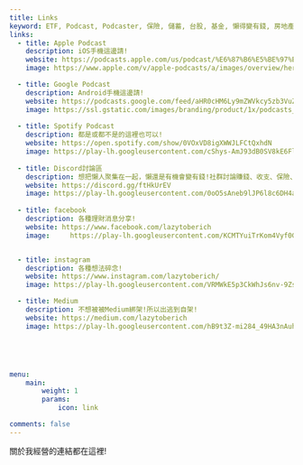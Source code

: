 ```yaml
---
title: Links
keyword: ETF, Podcast, Podcaster, 保險, 儲蓄, 台股, 基金, 懶得變有錢, 房地產, 投資理財, 支出, 收入, 理財規劃, 瑪斯理財兩三事, 稅務, 總體經濟, 美股, 職涯心得, 股利收入, 複委託, 記帳, 讀書心得, 財務規劃, 財商, 貸款, 資產配置, 退休規劃, 開源節流
links:
  - title: Apple Podcast
    description: iOS手機這邊請!
    website: https://podcasts.apple.com/us/podcast/%E6%87%B6%E5%BE%97%E8%AE%8A%E6%9C%89%E9%8C%A2/id1707756115?itsct=podcast_box&itscg=30200&ls=1
    image: https://www.apple.com/v/apple-podcasts/a/images/overview/hero_icon__c135x5gz14mu_large.png

  - title: Google Podcast
    description: Android手機這邊請!
    website: https://podcasts.google.com/feed/aHR0cHM6Ly9mZWVkcy5zb3VuZG9uLmZtL3BvZGNhc3RzLzNmNGQyY2VjLWMxNjAtNDQ2OC1hNmRmLWJkMWM5YWNmZGUxMy54bWw
    image: https://ssl.gstatic.com/images/branding/product/1x/podcasts_512dp.png
    
  - title: Spotify Podcast
    description: 都是或都不是的這裡也可以!
    website: https://open.spotify.com/show/0VOxVD8igXWWJLFCtQxhdN
    image: https://play-lh.googleusercontent.com/cShys-AmJ93dB0SV8kE6Fl5eSaf4-qMMZdwEDKI5VEmKAXfzOqbiaeAsqqrEBCTdIEs
    
  - title: Discord討論區 
    description: 想把懶人聚集在一起，懶還是有機會變有錢!社群討論賺錢、收支、保險、投資…等等!
    website: https://discord.gg/ftHkUrEV
    image: https://play-lh.googleusercontent.com/0oO5sAneb9lJP6l8c6DH4aj6f85qNpplQVHmPmbbBxAukDnlO7DarDW0b-kEIHa8SQ
    
  - title: facebook
    description: 各種理財消息分享!
    website: https://www.facebook.com/lazytoberich
    image:     https://play-lh.googleusercontent.com/KCMTYuiTrKom4Vyf0G4foetVOwhKWzNbHWumV73IXexAIy5TTgZipL52WTt8ICL-oIo


  - title: instagram
    description: 各種想法碎念!
    website: https://www.instagram.com/lazytoberich/
    image: https://play-lh.googleusercontent.com/VRMWkE5p3CkWhJs6nv-9ZsLAs1QOg5ob1_3qg-rckwYW7yp1fMrYZqnEFpk0IoVP4LM

  - title: Medium
    description: 不想被被Medium綁架!所以出逃到自架!
    website: https://medium.com/lazytoberich
    image: https://play-lh.googleusercontent.com/hB9t3Z-mi284_49HA3nAuhO-W5Cyhje7r2P9McdgORoVCd-0SV54c12NMQWLHnqALw





menu:
    main: 
        weight: 1
        params:
            icon: link

comments: false
---
```


關於我經營的連結都在這裡!